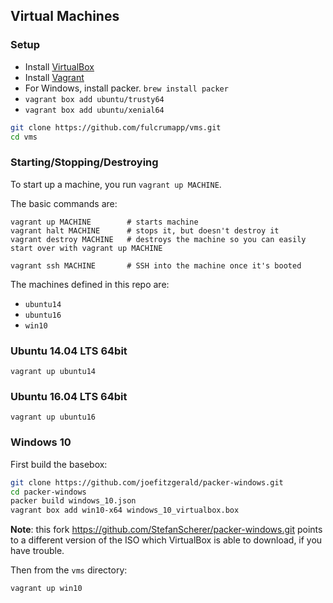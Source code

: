 ## Virtual Machines

### Setup

* Install [VirtualBox](https://www.virtualbox.org/wiki/Downloads)
* Install [Vagrant](https://www.vagrantup.com/downloads.html)
* For Windows, install packer. `brew install packer`
* `vagrant box add ubuntu/trusty64`
* `vagrant box add ubuntu/xenial64`

```sh
git clone https://github.com/fulcrumapp/vms.git
cd vms
```

### Starting/Stopping/Destroying

To start up a machine, you run `vagrant up MACHINE`.

The basic commands are:

```
vagrant up MACHINE        # starts machine
vagrant halt MACHINE      # stops it, but doesn't destroy it
vagrant destroy MACHINE   # destroys the machine so you can easily start over with vagrant up MACHINE

vagrant ssh MACHINE       # SSH into the machine once it's booted
```

The machines defined in this repo are:

* `ubuntu14`
* `ubuntu16`
* `win10`

### Ubuntu 14.04 LTS 64bit

```
vagrant up ubuntu14
```

### Ubuntu 16.04 LTS 64bit

```
vagrant up ubuntu16
```

### Windows 10

First build the basebox:

```sh
git clone https://github.com/joefitzgerald/packer-windows.git
cd packer-windows
packer build windows_10.json
vagrant box add win10-x64 windows_10_virtualbox.box
```
**Note**: this fork https://github.com/StefanScherer/packer-windows.git points to a different version of the ISO which VirtualBox is able to download, if you have trouble.

Then from the `vms` directory:

```
vagrant up win10
```
